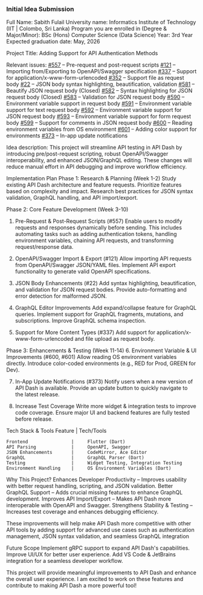 ### Initial Idea Submission

Full Name:   Sabith Fulail
University name:   Informatics Institute of Technology (IIT | Colombo, Sri Lanka)
Program you are enrolled in (Degree & Major/Minor):   BSc (Hons) Computer Science (Data Science)
Year:  3rd Year
Expected graduation date:  May, 2026

Project Title: Adding Support for API Authentication Methods

Relevant issues:
    [#557](https://github.com/foss42/apidash/issues/557) – Pre-request and post-request scripts
    [#121](https://github.com/foss42/apidash/issues/121) – Importing from/Exporting to OpenAPI/Swagger specification
    [#337](https://github.com/foss42/apidash/issues/337) – Support for application/x-www-form-urlencoded
    [#352](https://github.com/foss42/apidash/issues/352) – Support file as request body
    [#22](https://github.com/foss42/apidash/issues/22)   – JSON body syntax highlighting, beautification, validation
    [#581](https://github.com/foss42/apidash/issues/581) – Beautify JSON request body (Closed)
    [#582](https://github.com/foss42/apidash/issues/582) – Syntax highlighting for JSON request body (Closed)
    [#583](https://github.com/foss42/apidash/issues/583) – Validation for JSON request body
    [#590](https://github.com/foss42/apidash/issues/590) – Environment variable support in request body
    [#591](https://github.com/foss42/apidash/issues/591) – Environment variable support for text request body
    [#592](https://github.com/foss42/apidash/issues/592) – Environment variable support for JSON request body
    [#593](https://github.com/foss42/apidash/issues/593) – Environment variable support for form request body
    [#599](https://github.com/foss42/apidash/issues/599) – Support for comments in JSON request body
    [#600](https://github.com/foss42/apidash/issues/600) – Reading environment variables from OS environment
    [#601](https://github.com/foss42/apidash/issues/601) – Adding color support for environments
    [#373](https://github.com/foss42/apidash/issues/373) – In-app update notifications

Idea description:
    This project will streamline API testing in API Dash by introducing pre/post-request scripting, robust OpenAPI/Swagger interoperability, 
    and enhanced JSON/GraphQL editing. These changes will reduce manual effort in API debugging and improve workflow efficiency.


Implementation Plan
Phase 1: Research & Planning (Week 1-2)
    Study existing API Dash architecture and feature requests.
    Prioritize features based on complexity and impact.
    Research best practices for JSON syntax validation, GraphQL handling, and API import/export.

Phase 2: Core Feature Development (Week 3-10)
 1. Pre-Request & Post-Request Scripts (#557)
    Enable users to modify requests and responses dynamically before sending. 
    This includes automating tasks such as adding authentication tokens, handling environment variables, 
    chaining API requests, and transforming request/response data.

 2. OpenAPI/Swagger Import & Export (#121)
    Allow importing API requests from OpenAPI/Swagger JSON/YAML files.
    Implement API export functionality to generate valid OpenAPI specifications.

 3. JSON Body Enhancements (#22)
    Add syntax highlighting, beautification, and validation for JSON request bodies.
    Provide auto-formatting and error detection for malformed JSON.

 4. GraphQL Editor Improvements
    Add expand/collapse feature for GraphQL queries.
    Implement support for GraphQL fragments, mutations, and subscriptions.
    Improve GraphQL schema inspection.

 5. Support for More Content Types (#337)
    Add support for application/x-www-form-urlencoded and file upload as request body.

Phase 3: Enhancements & Testing (Week 11-14)
 6. Environment Variable & UI Improvements (#600, #601)
    Allow reading OS environment variables directly.
    Introduce color-coded environments (e.g., RED for Prod, GREEN for Dev).

 7. In-App Update Notifications (#373)
    Notify users when a new version of API Dash is available.
    Provide an update button to quickly navigate to the latest release.

 8. Increase Test Coverage
    Write more widget & integration tests to improve code coverage.
    Ensure major UI and backend features are fully tested before release.

Tech Stack & Tools
        Feature	            |       Tech/Tools

    Frontend	            |     Flutter (Dart)
    API Parsing             |     OpenAPI, Swagger
    JSON Enhancements       |     CodeMirror, Ace Editor
    GraphQL	                |     GraphQL Parser (Dart)
    Testing	                |     Widget Testing, Integration Testing
    Environment Handling    |     OS Environment Variables (Dart)
 

Why This Project?
 Enhances Developer Productivity – Improves usability with better request handling, scripting, and JSON validation.
 Better GraphQL Support – Adds crucial missing features to enhance GraphQL development.
 Improves API Import/Export – Makes API Dash more interoperable with OpenAPI and Swagger.
 Strengthens Stability & Testing – Increases test coverage and enhances debugging efficiency.

These improvements will help make API Dash more competitive with other API tools by adding support for advanced 
use cases such as authentication management, JSON syntax validation, and seamless GraphQL integration

Future Scope
    Implement gRPC support to expand API Dash's capabilities.
    Improve UI/UX for better user experience.
    Add VS Code & JetBrains integration for a seamless developer workflow.
    
This project will provide meaningful improvements to API Dash and enhance the overall user experience.
I am excited to work on these features and contribute to making API Dash a more powerful tool!

